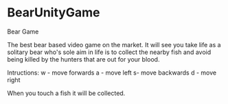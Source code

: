 # BearUnityGame
Bear Game

The best bear based video game on the market. It will see you take life as a solitary bear who's sole aim in life is to collect the nearby fish and avoid being killed by the hunters that are out for your blood.

Intructions:
w - move forwards
a - move left
s- move backwards
d - move right

When you touch a fish it will be collected. 
